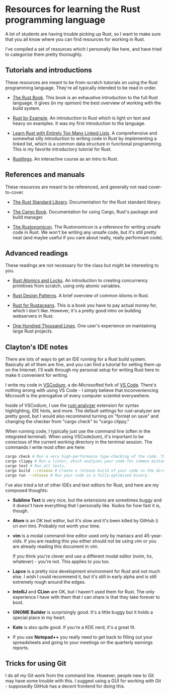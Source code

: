 # Resources for learning the Rust programming language

A lot of students are having trouble picking up Rust, so I want to make sure that you all know where
you can find resources for working in Rust.

I've compiled a set of resources which I personally like here, and have tried to categorize them
pretty thoroughly.

## Tutorials and introductions

These resources are meant to be from-scratch tutorials on using the Rust programming language.
They're all typically intended to be read in order.

- [The Rust Book](https://doc.rust-lang.org/stable/book/).
  This book is an exhaustive introduction to the full Rust language.
  It gives (in my opinion) the best overview of working with the build system.

- [Rust by Example](https://doc.rust-lang.org/stable/rust-by-example/index.html).
  An introduction to Rust which is light on text and heavy on examples.
  It was my first introduction to the language.

- [Learn Rust with Entirely Too Many Linked Lists](https://rust-unofficial.github.io/too-many-lists/).
  A comprehensive and somewhat silly introduction to writing code in Rust by implementing a linked
  list, which is a common data structure in functional programming.
  This is my favorite introductory tutorial for Rust.

- [Rustlings](https://github.com/rust-lang/rustlings/).
  An interactive course as an intro to Rust.

## References and manuals

These resources are meant to be referenced, and generally not read cover-to-cover.

- [The Rust Standard Library](https://doc.rust-lang.org/std/index.html).
  Documentation for the Rust standard library.

- [The Cargo Book](https://doc.rust-lang.org/cargo/index.html).
  Documentation for using Cargo, Rust's package and build manager.

- [The Rustonomicon](https://doc.rust-lang.org/nightly/nomicon/intro.html).
  The Rustonomicon is a reference for writing unsafe code in Rust.
  We won't be writing any unsafe code, but it's still pretty neat (and maybe useful if you care
  about really, really performant code).

## Advanced readings

These readings are not necessary for the class but might be interesting to you.

- [Rust Atomics and Locks](https://marabos.nl/atomics/).
  An introduction to creating concurrency primitives from scratch, using only atomic variables.

- [Rust Design Patterns](https://rust-unofficial.github.io/patterns/intro.html).
  A brief overview of common idioms in Rust.

- [Rust for Rustaceans](https://rust-for-rustaceans.com/).
  This is a book you have to pay actual money for, which I don't like.
  However, it's a pretty good intro on building webservers in Rust.

- [One Hundred Thousand Lines](https://matklad.github.io/2021/09/05/Rust100k.html).
  One user's experience on maintaining large Rust projects.

## Clayton's IDE notes

There are lots of ways to get an IDE running for a Rust build system.
Basically all of them are fine, and you can find a tutorial for setting them up on the Internet.
I'll walk through my personal setup for writing Rust here to make it convenient for writing.

I write my code in [VSCodium](https://github.com/VSCodium/vscodium), a de-Microsofted fork of
[VS Code](https://code.visualstudio.com/).
There's nothing wrong with using VS Code - I simply believe that inconveniencing Microsoft is the
prerogative of every computer scientist everywehere.

Inside of VSCodium, I use the [rust-analyzer](https://rust-analyzer.github.io/) extension for
syntax highlighting, IDE hints, and more.
The default settings for rust-analyzer are pretty good, but I would also recommend turning on
"format on save" and changing the checker from "cargo check" to "cargo clippy."

When running code, I typically just use the command line (often in the integrated terminal).
When using VSCode(ium), it's important to be conscious of the current working directory in the
terminal session.
The commands I write most often are here:

```sh
cargo check # Run a very high-performance type-checking of the code. This will run very fast.
cargo clippy # Run a linter, which analyzes your code for common mistakes and style issues.
cargo test # Run all tests.
cargo build --release # Create a release build of your code in the directory target/release.
cargo run --release # Run your code in a fully-optimized binary.
```

I've also tried a lot of other IDEs and text editors for Rust, and here are my composed thoughts:

- **Sublime Text** is very nice, but the extensions are sometimes buggy and it doesn't have
  everything that I personally like.
  Kudos for how fast it is, though.

- **Atom** is an OK text editor, but it's slow and it's been killed by GitHub (i cri evri tim).
  Probably not worth your time.

- **vim** is a modal command-line editor used only by maniacs and 45-year-olds.
  If you are reading this you either should not be using vim or you are already reading this
  document in vim.

  If you think you're clever and use a different modal editor (nvim, hx, whatever) - you're not.
  This applies to you too.

- **Lapce** is a pretty nice development environment for Rust and not much else.
  I wish I could recommend it, but it's still in early alpha and is still extremely rough around the
  edges.

- **IntelliJ** and **CLion** are OK, but I haven't used them for Rust.
  The only experience I have with them that I can share is that they take forever to boot.

- **GNOME Builder** is surprisingly good.
  It's a little buggy but it holds a special place in my heart.

- **Kate** is also quite good.
  If you're a KDE nerd, it's a great fit.

- If you use **Notepad++** you really need to get back to filling out your spreadsheets and going to
  your meetings on the quarterly earnings reports.

## Tricks for using Git

I do all my Git work from the command line.
However, people new to Git may have some trouble with this.
I suggest using a GUI for working with Git - supposedly GitHub has a decent frontend for doing this.
